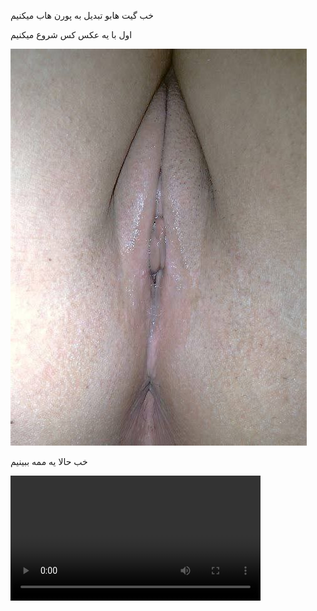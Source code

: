 خب گیت هابو تبدیل به پورن هاب میکنیم

اول با یه عکس کس شروع میکنیم

<img src="https://github.com/wnnwybywbywe/hsoebeksosh/raw/main/IMG_20220503_021820_507.jpg">

خب حالا یه ممه ببینیم

<!DOCTYPE html> 
<html> 
<body> 
 
<video width="400" controls>
  <source src="https://github.com/wnnwybywbywe/hsoebeksosh/raw/main/IMG_20220422_034438_870.mp4" type="video/mp4">
  <source src="mov_bbb.ogg" type="video/ogg">
  Your browser does not support HTML5 video.
</video>

</body> 
</html>
